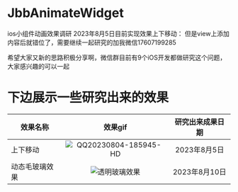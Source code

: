 # JbbAnimateWidget
ios小组件动画效果调研
2023年8月5日目前实现效果上下移动：
但是view上添加内容后就错位了，需要继续一起研究的加我微信17607199285

希望大家又新的思路积极分享啊，微信群目前有9个iOS开发都做研究这个问题，大家感兴趣的可以一起

# 下边展示一些研究出来的效果

| 效果名称            | 效果gif | 研究出来成果日期 |
| --------------- | :--: | :----: |
| 上下移动     | ![QQ20230804-185945-HD](https://github.com/Jdb156158/JbbAnimateWidget/assets/18107143/f4b55890-9908-4305-9099-59ac9d297473)   |   2023年8月5日   |
| 动态毛玻璃效果 | ![透明玻璃效果](https://github.com/Jdb156158/JbbAnimateWidget/assets/18107143/2d6d3515-ce71-445b-afd3-6611c9ecbe8e) |    2023年8月10日    |


